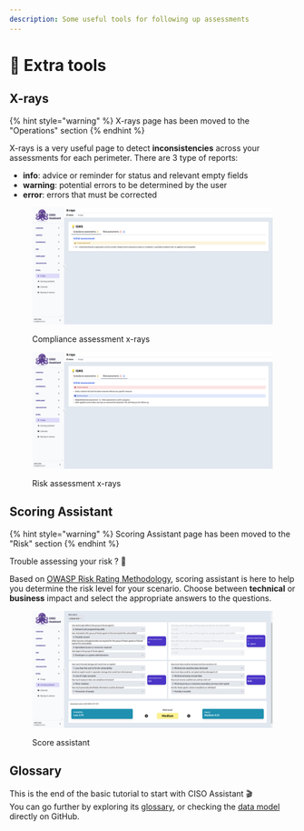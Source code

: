 ```yaml
---
description: Some useful tools for following up assessments
---
```


# 🧰 Extra tools

## X-rays

{% hint style="warning" %}
X-rays page has been moved to the "Operations" section
{% endhint %}

X-rays is a very useful page to detect **inconsistencies** across your assessments for each perimeter. There are 3 type of reports:

* **info**: advice or reminder for status and relevant empty fields
* **warning**: potential errors to be determined by the user
* **error**: errors that must be corrected

<figure><img src="../.gitbook/assets/screenshot-2024-03-19-13-45-34.png" alt=""><figcaption><p>Compliance assessment x-rays</p></figcaption></figure>

<figure><img src="../.gitbook/assets/screenshot-2024-03-19-13-45-41.png" alt=""><figcaption><p>Risk assessment x-rays</p></figcaption></figure>

## Scoring Assistant

{% hint style="warning" %}
Scoring Assistant page has been moved to the "Risk" section
{% endhint %}

Trouble assessing your risk ? :thinking:

Based on [OWASP Risk Rating Methodology](https://owasp.org/www-community/OWASP_Risk_Rating_Methodology), scoring assistant is here to help you determine the risk level for your scenario. Choose between **technical** or **business** impact and select the appropriate answers to the questions.

<figure><img src="../.gitbook/assets/screenshot-2024-03-19-14-15-23.png" alt=""><figcaption><p>Score assistant</p></figcaption></figure>

## Glossary

This is the end of the basic tutorial to start with CISO Assistant :clapper:\
You can go further by exploring its [glossary](broken-reference), or checking the [data model](https://github.com/intuitem/ciso-assistant-community/blob/main/documentation/architecture/data-model.md) directly on GitHub.
